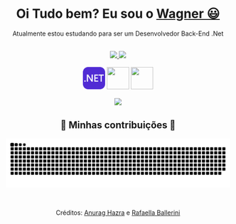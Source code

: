 <div>
  
  <h1 align="center">
    Oi Tudo bem? Eu sou o 
    <a href="https://www.linkedin.com/in/wagner-da-silva-jr//">Wagner 😃️</a>
  </h1>
  
  <p align="center">
    Atualmente estou estudando para ser um Desenvolvedor Back-End .Net    
  </p><br/>
  
</div>

<div align="center">
  <a href="https://github.com/duribeiro">
    <img height="150em" src="https://github-readme-stats.vercel.app/api?username=wgnrs&count_private=true&include_all_commits=true&show_icons=true&theme=dracula&hide_border=false&show_owner=true"/>
    <img height="150em" src="https://github-readme-stats.vercel.app/api/top-langs/?username=wgnrs&theme=dracula&hide_border=false&&layout=compact"/>
  </a>
</div>

<div align="center" valign="top"><br>
  <img src="https://github.com/tandpfun/skill-icons/blob/main/icons/DotNet.svg" height="50" width="50"/>
  <img src="https://cdn.jsdelivr.net/gh/devicons/devicon/icons/csharp/csharp-original.svg" height="50" width="50"/>
  <img src="https://cdn.jsdelivr.net/gh/devicons/devicon/icons/postgresql/postgresql-original.svg" height="50" width="50"/> 
  
</div><br>

<div align="center">
  <a href="https://www.linkedin.com/in/wagner-da-silva-jr/" target="_blank"><img src="https://img.shields.io/badge/-LinkedIn-%230077B5?style=for-the-badge&logo=linkedin&logoColor=white" target="_blank"></a> 
</div>
 <h2 align="center">
    🐍 Minhas contribuições 🐍
  </h2>
<div align="center">

  ![Snake animation](https://github.com/wgnrs/wgnrs/blob/output/github-contribution-grid-snake.svg)
  
</div><br/>

<div align="center">
  <p>Créditos: <a href="https://github.com/anuraghazra/github-readme-stats">Anurag Hazra</a> e <a href="https://github.com/rafaballerini">Rafaella Ballerini</a></p>
</div>
